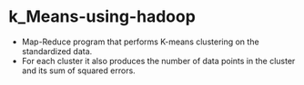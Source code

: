 # k_Means-using-hadoop
  - Map-Reduce program that performs K-means clustering on the standardized data.
  - For each cluster it also produces the number of data points in the cluster and its sum of squared errors.
